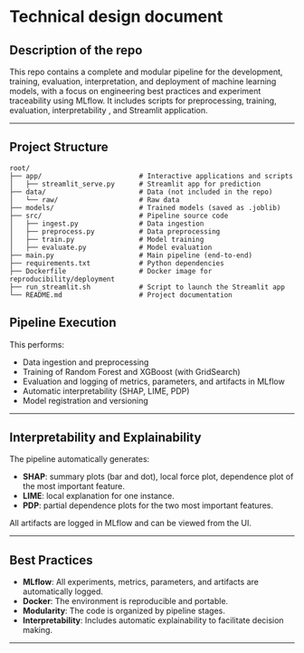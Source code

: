 
# Technical design document

## Description of the repo

This repo contains a complete and modular pipeline for the development, training, evaluation, interpretation, and deployment of machine learning models, with a focus on engineering best practices and experiment traceability using MLflow. It includes scripts for preprocessing, training, evaluation, interpretability , and Streamlit application.

---

## Project Structure

```
root/
├── app/                        # Interactive applications and scripts
│   ├── streamlit_serve.py      # Streamlit app for prediction
├── data/                       # Data (not included in the repo)
│   └── raw/                    # Raw data
├── models/                     # Trained models (saved as .joblib)
├── src/                        # Pipeline source code
│   ├── ingest.py               # Data ingestion
│   ├── preprocess.py           # Data preprocessing
│   ├── train.py                # Model training
│   ├── evaluate.py             # Model evaluation
├── main.py                     # Main pipeline (end-to-end)
├── requirements.txt            # Python dependencies
├── Dockerfile                  # Docker image for reproducibility/deployment
├── run_streamlit.sh            # Script to launch the Streamlit app
└── README.md                   # Project documentation
```

## Pipeline Execution

This performs:
- Data ingestion and preprocessing
- Training of Random Forest and XGBoost (with GridSearch)
- Evaluation and logging of metrics, parameters, and artifacts in MLflow
- Automatic interpretability (SHAP, LIME, PDP)
- Model registration and versioning

---

## Interpretability and Explainability

The pipeline automatically generates:
- **SHAP**: summary plots (bar and dot), local force plot, dependence plot of the most important feature.
- **LIME**: local explanation for one instance.
- **PDP**: partial dependence plots for the two most important features.

All artifacts are logged in MLflow and can be viewed from the UI.

---

## Best Practices

- **MLflow**: All experiments, metrics, parameters, and artifacts are automatically logged.
- **Docker**: The environment is reproducible and portable.
- **Modularity**: The code is organized by pipeline stages.
- **Interpretability**: Includes automatic explainability to facilitate decision making.

---
